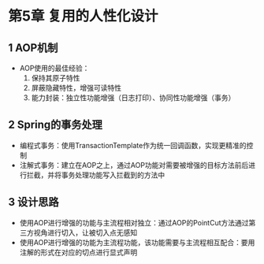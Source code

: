 # 第5章 复用的人性化设计

## 1 AOP机制

- AOP使用的最佳经验：
    1. 保持其原子特性
    2. 屏蔽隐藏特性，增强可读特性
    3. 能力封装：独立性功能增强（日志打印）、协同性功能增强（事务）
    
    
## 2 Spring的事务处理

- 编程式事务：使用TransactionTemplate作为统一回调函数，实现更精准的控制
- 注解式事务：建立在AOP之上，通过AOP功能对需要被增强的目标方法前后进行拦截，并将事务处理功能写入拦截到的方法中

## 3 设计思路

- 使用AOP进行增强的功能与主流程相对独立：通过AOP的PointCut方法通过第三方视角进行切入，让被切入点无感知
- 使用AOP进行增强的功能为主流程功能，该功能需要与主流程相互配合：要用注解的形式在对应的切点进行显式声明
